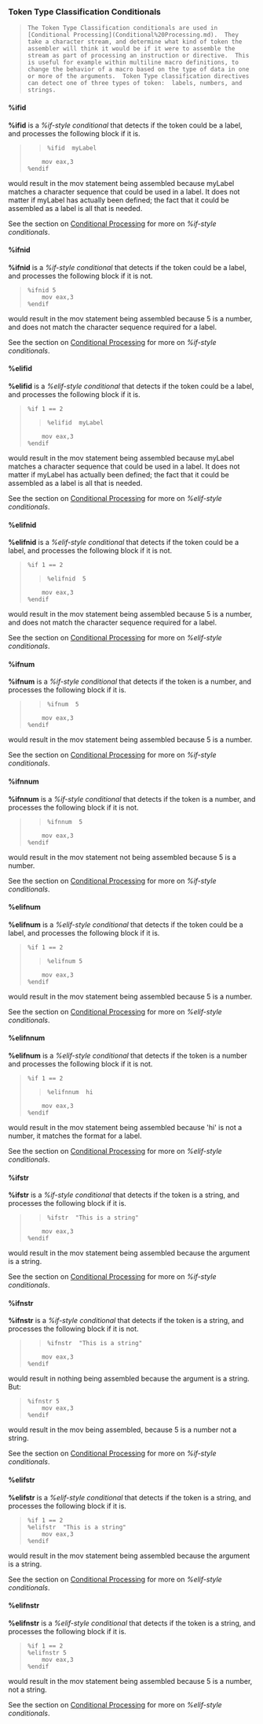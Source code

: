 ### Token Type Classification Conditionals

 
>     The Token Type Classification conditionals are used in [Conditional Processing](Conditional%20Processing.md).  They take a character stream, and determine what kind of token the assembler will think it would be if it were to assemble the stream as part of processing an instruction or directive.  This is useful for example within multiline macro definitions, to change the behavior of a macro based on the type of data in one or more of the arguments.  Token Type classification directives can detect one of three types of token:  labels, numbers, and strings.


#### %ifid

  **%ifid** is a _%if-style conditional_ that detects if the token could be a label, and processes the following block if it is.
 
>>     %ifid  myLabel
>         mov eax,3
>     %endif
 
 would result in the mov statement being assembled because myLabel matches a character sequence that could be used in a label.  It does not matter if myLabel has actually been defined; the fact that it could be assembled as a label is all that is needed.
 
 See the section on [Conditional Processing](Conditional%20Processing.md) for more on _%if-style conditionals_.


#### %ifnid

  **%ifnid** is a _%if-style conditional_ that detects if the token could be a label, and processes the following block if it is not.
 
>     %ifnid 5
>         mov eax,3
>     %endif
 
 would result in the mov statement being assembled because 5 is a number, and does not match the character sequence required for a label.
 
 See the section on [Conditional Processing](Conditional%20Processing.md) for more on _%if-style conditionals_.


#### %elifid

 
  **%elifid** is a _%elif-style conditional_ that detects if the token could be a label, and processes the following block if it is.
 
>     %if 1 == 2
>>     %elifid  myLabel
>         mov eax,3
>     %endif
 
 would result in the mov statement being assembled because myLabel matches a character sequence that could be used in a label.  It does not matter if myLabel has actually been defined; the fact that it could be assembled as a label is all that is needed.
 
 See the section on [Conditional Processing](Conditional%20Processing.md) for more on _%elif-style conditionals_.


#### %elifnid

 
  **%elifnid** is a _%elif-style conditional_ that detects if the token could be a label, and processes the following block if it is not.
 
>     %if 1 == 2
>>     %elifnid  5
>         mov eax,3
>     %endif
 
  would result in the mov statement being assembled because 5 is a number, and does not match the character sequence required for a label.
 
 See the section on [Conditional Processing](Conditional%20Processing.md) for more on _%elif-style conditionals_.


#### %ifnum

 
  **%ifnum** is a _%if-style conditional_ that detects if the token is a number, and processes the following block if it is.
 
>>     %ifnum  5
>         mov eax,3
>     %endif
 
 would result in the mov statement being assembled because 5 is a number.
 
 See the section on [Conditional Processing](Conditional%20Processing.md) for more on _%if-style conditionals_.


#### %ifnnum

 **%ifnnum** is a _%if-style conditional_ that detects if the token is a number, and processes the following block if it is not.
 
>>     %ifnnum  5
>         mov eax,3
>     %endif
 
 would result in the mov statement not being assembled because 5 is a number.
 
 See the section on [Conditional Processing](Conditional%20Processing.md) for more on _%if-style conditionals_.


#### %elifnum

 
  **%elifnum** is a _%elif-style conditional_ that detects if the token could be a label, and processes the following block if it is.
 
>     %if 1 == 2
>>     %elifnum 5
>         mov eax,3
>     %endif
 
 would result in the mov statement being assembled because 5 is a number.
 
 See the section on [Conditional Processing](Conditional%20Processing.md) for more on _%elif-style conditionals_.


#### %elifnnum

 **%elifnum** is a _%elif-style conditional_ that detects if the token is a number and processes the following block if it is not.
 
>     %if 1 == 2
>>     %elifnnum  hi
>         mov eax,3
>     %endif
 
 would result in the mov statement being assembled because 'hi' is not a number, it matches the format for a label.
 
 See the section on [Conditional Processing](Conditional%20Processing.md) for more on _%elif-style conditionals_.


#### %ifstr

 
  **%ifstr** is a _%if-style conditional_ that detects if the token is a string, and processes the following block if it is.
 
>>     %ifstr  "This is a string"
>         mov eax,3
>     %endif
 
 would result in the mov statement being assembled because the argument is a string.
 
 See the section on [Conditional Processing](Conditional%20Processing.md) for more on _%if-style conditionals_.


#### %ifnstr

 
  **%ifnstr** is a _%if-style conditional_ that detects if the token is a string, and processes the following block if it is not.
 
>>     %ifnstr  "This is a string"
>         mov eax,3
>     %endif
 
 would result in nothing being assembled because the argument is a string.  But:
 
>     %ifnstr 5
>         mov eax,3
>     %endif
 
 would result in the mov being assembled, because 5 is a number not a string.
 
 See the section on [Conditional Processing](Conditional%20Processing.md) for more on _%if-style conditionals_.


#### %elifstr

 
  **%elifstr** is a _%elif-style conditional_ that detects if the token is a string, and processes the following block if it is.
 
>     %if 1 == 2
>     %elifstr  "This is a string"
>         mov eax,3
>     %endif
 
 would result in the mov statement being assembled because the argument is a string.
 
 See the section on [Conditional Processing](Conditional%20Processing.md) for more on _%elif-style conditionals_.


#### %elifnstr

  
  **%elifnstr** is a _%elif-style conditional_ that detects if the token is a string, and processes the following block if it is.
 
>     %if 1 == 2
>     %elifnstr 5
>         mov eax,3
>     %endif
 
 would result in the mov statement being assembled because 5 is a number, not a string.
 
 See the section on [Conditional Processing](Conditional%20Processing.md) for more on _%elif-style conditionals_.
  
   
 